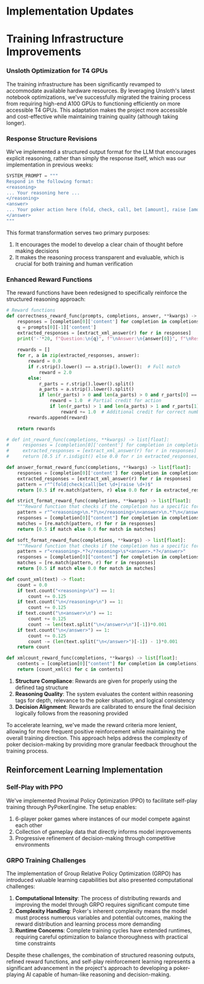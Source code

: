 # Implementation Updates

# Training Infrastructure Improvements

### Unsloth Optimization for T4 GPUs
The training infrastructure has been significantly revamped to accommodate available hardware resources. By leveraging Unsloth's latest notebook optimizations, we've successfully migrated the training process from requiring high-end A100 GPUs to functioning efficiently on more accessible T4 GPUs. This adaptation makes the project more accessible and cost-effective while maintaining training quality (although taking longer).

### Response Structure Revisions
We've implemented a structured output format for the LLM that encourages explicit reasoning, rather than simply the response itself, which was our implementation in previous weeks:


```python
SYSTEM_PROMPT = """
Respond in the following format:
<reasoning>
... Your reasoning here ...
</reasoning>
<answer>
... Your poker action here (fold, check, call, bet [amount], raise [amount]) ...
</answer>
"""
```

This format transformation serves two primary purposes:
1. It encourages the model to develop a clear chain of thought before making decisions
2. It makes the reasoning process transparent and evaluable, which is crucial for both training and human verification

### Enhanced Reward Functions
The reward functions have been redesigned to specifically reinforce the structured reasoning approach:

```python
# Reward functions
def correctness_reward_func(prompts, completions, answer, **kwargs) -> list[float]:
    responses = [completion[0]['content'] for completion in completions]
    q = prompts[0][-1]['content']
    extracted_responses = [extract_xml_answer(r) for r in responses]
    print('-'*20, f"Question:\n{q}", f"\nAnswer:\n{answer[0]}", f"\nResponse:\n{responses[0]}", f"\nExtracted:\n{extracted_responses[0]}")
      
    rewards = []
    for r, a in zip(extracted_responses, answer):
        reward = 0.0
        if r.strip().lower() == a.strip().lower():  # Full match
            reward = 2.0
        else:
            r_parts = r.strip().lower().split()
            a_parts = a.strip().lower().split()
            if len(r_parts) > 0 and len(a_parts) > 0 and r_parts[0] == a_parts[0] and r_parts[0] in ("bet", "call"):  # Partial match
                reward = 1.0  # Partial credit for action
                if len(r_parts) > 1 and len(a_parts) > 1 and r_parts[1] == a_parts[1]:
                    reward += 1.0  # Additional credit for correct number
        rewards.append(reward)

    return rewards

# def int_reward_func(completions, **kwargs) -> list[float]:
#     responses = [completion[0]['content'] for completion in completions]
#     extracted_responses = [extract_xml_answer(r) for r in responses]
#     return [0.5 if r.isdigit() else 0.0 for r in extracted_responses]

def answer_format_reward_func(completions, **kwargs) -> list[float]:
    responses = [completion[0]['content'] for completion in completions]
    extracted_responses = [extract_xml_answer(r) for r in responses]
    pattern = r"^(fold|check|call|bet \d+|raise \d+)$"
    return [0.5 if re.match(pattern, r) else 0.0 for r in extracted_responses]

def strict_format_reward_func(completions, **kwargs) -> list[float]:
    """Reward function that checks if the completion has a specific format."""
    pattern = r"^<reasoning>\n.*?\n</reasoning>\n<answer>\n.*?\n</answer>\n$"
    responses = [completion[0]["content"] for completion in completions]
    matches = [re.match(pattern, r) for r in responses]
    return [0.5 if match else 0.0 for match in matches]

def soft_format_reward_func(completions, **kwargs) -> list[float]:
    """Reward function that checks if the completion has a specific format."""
    pattern = r"<reasoning>.*?</reasoning>\s*<answer>.*?</answer>"
    responses = [completion[0]["content"] for completion in completions]
    matches = [re.match(pattern, r) for r in responses]
    return [0.5 if match else 0.0 for match in matches]

def count_xml(text) -> float:
    count = 0.0
    if text.count("<reasoning>\n") == 1:
        count += 0.125
    if text.count("\n</reasoning>\n") == 1:
        count += 0.125
    if text.count("\n<answer>\n") == 1:
        count += 0.125
        count -= len(text.split("\n</answer>\n")[-1])*0.001
    if text.count("\n</answer>") == 1:
        count += 0.125
        count -= (len(text.split("\n</answer>")[-1]) - 1)*0.001
    return count

def xmlcount_reward_func(completions, **kwargs) -> list[float]:
    contents = [completion[0]["content"] for completion in completions]
    return [count_xml(c) for c in contents]
```

1. **Structure Compliance**: Rewards are given for properly using the defined tag structure
2. **Reasoning Quality**: The system evaluates the content within reasoning tags for depth, relevance to the poker situation, and logical consistency
3. **Decision Alignment**: Rewards are calibrated to ensure the final decision logically follows from the reasoning provided

To accelerate learning, we've made the reward criteria more lenient, allowing for more frequent positive reinforcement while maintaining the overall training direction. This approach helps address the complexity of poker decision-making by providing more granular feedback throughout the training process.

## Reinforcement Learning Implementation

### Self-Play with PPO
We've implemented Proximal Policy Optimization (PPO) to facilitate self-play training through PyPokerEngine. The setup enables:

1. 6-player poker games where instances of our model compete against each other
2. Collection of gameplay data that directly informs model improvements
3. Progressive refinement of decision-making through competitive environments

### GRPO Training Challenges
The implementation of Group Relative Policy Optimization (GRPO) has introduced valuable learning capabilities but also presented computational challenges:

1. **Computational Intensity**: The process of distributing rewards and improving the model through GRPO requires significant compute time
2. **Complexity Handling**: Poker's inherent complexity means the model must process numerous variables and potential outcomes, making the reward distribution and learning process more demanding
3. **Runtime Concerns**: Complete training cycles have extended runtimes, requiring careful optimization to balance thoroughness with practical time constraints

Despite these challenges, the combination of structured reasoning outputs, refined reward functions, and self-play reinforcement learning represents a significant advancement in the project's approach to developing a poker-playing AI capable of human-like reasoning and decision-making.